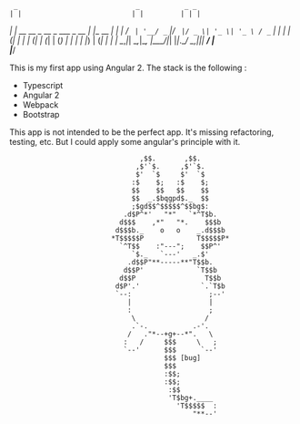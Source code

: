      _                             _           _ _ 
    | |                           | |         | | |
  __| |_ __ __ _  __ _  ___  _ __ | |__   __ _| | |
 / _` | '__/ _` |/ _` |/ _ \| '_ \| '_ \ / _` | | |
| (_| | | | (_| | (_| | (_) | | | | |_) | (_| | | |
 \__,_|_|  \__,_|\__, |\___/|_| |_|_.__/ \__,_|_|_|
                  __/ |                            
                 |___/                             


This is my first app using Angular 2. The stack is the following :

- Typescript
- Angular 2
- Webpack
- Bootstrap

This app is not intended to be the perfect app. It's missing refactoring, testing, etc. But I could apply some angular's principle with it.

                                    ,$$.       ,$$.      
                                   ,$'`$.     ,$'`$.     
                                   $'  `$     $'  `$     
                                  :$    $;   :$    $;    
                                  $$    $$   $$    $$    
                                  $$  _.$bqgpd$._  $$    
                                  ;$gd$$^$$$$$^$$bg$:    
                                .d$P^*'   "*"   `*^T$b.  
                               d$$$    ,*"   "*.    $$$b 
                              d$$$b._    o   o    _.d$$$b
                             *T$$$$$P             T$$$$$P*
                               `^T$$    :"---";    $$P^' 
                                  `$._   `---'   _.$'    
                                 .d$$P"**-----**"T$$b.   
                                d$$P'             `T$$b  
                               d$$P                 T$$b 
                              d$P'.'               `.`T$b
                              `--:                   ;--'
                                 |                   |   
                                 :                   ;   
                                  \                 /    
                                  .`-.           .-'.    
                                 /   ."*--+g+--*".   \   
                                :   /     $$$     \   ;  
                                `--'      $$$      `--'  
                                          $$$ [bug]      
                                          $$$            
                                          :$$;           
                                          :$$;           
                                           :$$           
                                           'T$bg+.____   
                                             'T$$$$$  :  
                                                 "**--'  


